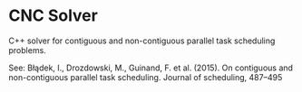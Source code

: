 # CNC Solver

C++ solver for contiguous and non-contiguous parallel task scheduling problems.

See: Błądek, I., Drozdowski, M., Guinand, F. et al. (2015). On contiguous and non-contiguous parallel task scheduling. Journal of scheduling, 487–495 	